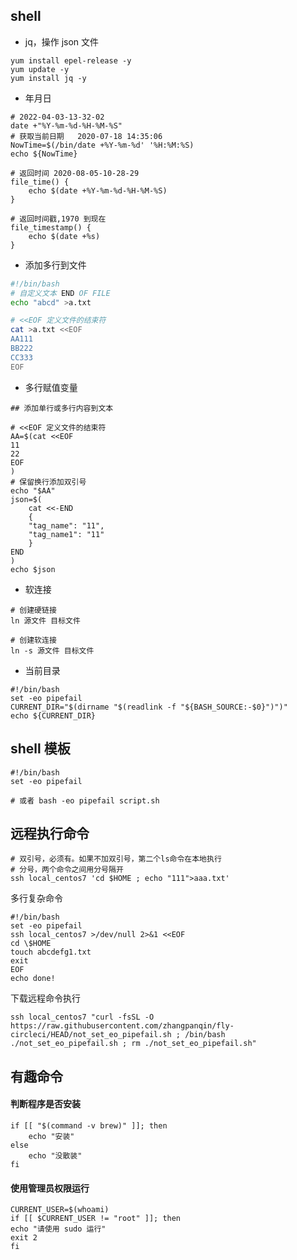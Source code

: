 ## shell

- jq，操作 json 文件

```shell
yum install epel-release -y
yum update -y
yum install jq -y
```

- 年月日

```shell
# 2022-04-03-13-32-02
date +"%Y-%m-%d-%H-%M-%S"
# 获取当前日期   2020-07-18 14:35:06
NowTime=$(/bin/date +%Y-%m-%d' '%H:%M:%S)
echo ${NowTime}

# 返回时间 2020-08-05-10-28-29
file_time() {
    echo $(date +%Y-%m-%d-%H-%M-%S)
}

# 返回时间戳,1970 到现在
file_timestamp() {
    echo $(date +%s)
}
```

- 添加多行到文件

```bash
#!/bin/bash
# 自定义文本 END OF FILE 
echo "abcd" >a.txt

# <<EOF 定义文件的结束符
cat >a.txt <<EOF
AA111
BB222
CC333
EOF
```

- 多行赋值变量

```shell
## 添加单行或多行内容到文本

# <<EOF 定义文件的结束符
AA=$(cat <<EOF
11
22
EOF
)
# 保留换行添加双引号
echo "$AA"
json=$(
    cat <<-END
    {
    "tag_name": "11",
    "tag_name1": "11"
    }
END
)
echo $json
```

- 软连接

```shell
# 创建硬链接
ln 源文件 目标文件

# 创建软连接
ln -s 源文件 目标文件
```

- 当前目录

```shell
#!/bin/bash
set -eo pipefail
CURRENT_DIR="$(dirname "$(readlink -f "${BASH_SOURCE:-$0}")")"
echo ${CURRENT_DIR}
```



## shell 模板

```shell
#!/bin/bash
set -eo pipefail

# 或者 bash -eo pipefail script.sh
```

## 远程执行命令

```shell
# 双引号，必须有。如果不加双引号，第二个ls命令在本地执行
# 分号，两个命令之间用分号隔开
ssh local_centos7 'cd $HOME ; echo "111">aaa.txt'
```

多行复杂命令

```shell
#!/bin/bash
set -eo pipefail
ssh local_centos7 >/dev/null 2>&1 <<EOF
cd \$HOME
touch abcdefg1.txt
exit
EOF
echo done!
```

下载远程命令执行

```shell
ssh local_centos7 "curl -fsSL -O https://raw.githubusercontent.com/zhangpanqin/fly-circleci/HEAD/not_set_eo_pipefail.sh ; /bin/bash ./not_set_eo_pipefail.sh ; rm ./not_set_eo_pipefail.sh"
```

## 有趣命令

#### 判断程序是否安装

```shell
if [[ "$(command -v brew)" ]]; then
    echo "安装"
else
    echo "没散装"
fi
```
#### 使用管理员权限运行
```shell
CURRENT_USER=$(whoami)
if [[ $CURRENT_USER != "root" ]]; then
echo "请使用 sudo 运行"
exit 2
fi
```

